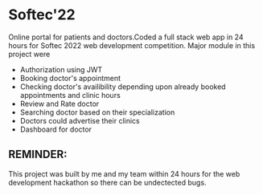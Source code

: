 # Softec'22
Online portal for patients and doctors.Coded a full stack web app in 24 hours for Softec 2022 web development competition.
Major module in this project were 
- Authorization using JWT
- Booking doctor's appointment 
- Checking doctor's availibility depending upon already booked appointments and clinic hours 
- Review and Rate doctor 
- Searching doctor based on their specialization
- Doctors could advertise their clinics
- Dashboard for doctor

## REMINDER: 
This project was built by me and my team within 24 hours for the web development hackathon so there can be undectected bugs.
